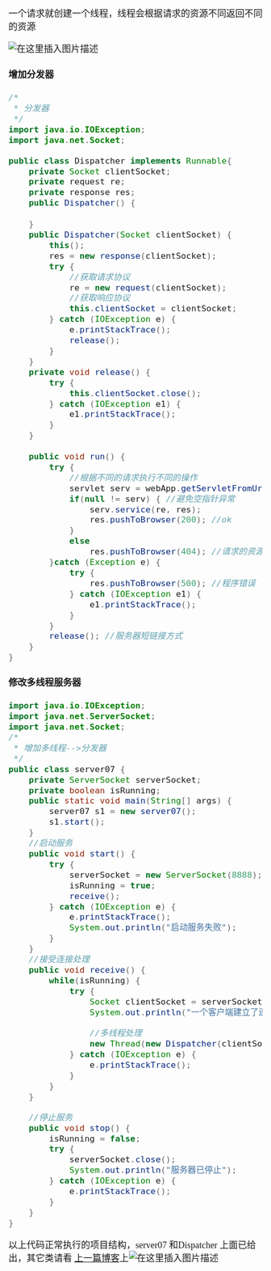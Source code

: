 <font size = 4 face = "黑体">


一个请求就创建一个线程，线程会根据请求的资源不同返回不同的资源

![在这里插入图片描述](https://img-blog.csdnimg.cn/20201026122525341.gif#pic_center)


#### 增加分发器

```java
/*
 * 分发器
 */
import java.io.IOException;
import java.net.Socket;

public class Dispatcher implements Runnable{
	private Socket clientSocket;
	private request re;
	private response res;
	public Dispatcher() {
		
	}
	public Dispatcher(Socket clientSocket) {
		this();
		res = new response(clientSocket);
		try {
			//获取请求协议
			re = new request(clientSocket);
			//获取响应协议
			this.clientSocket = clientSocket;
		} catch (IOException e) {
			e.printStackTrace();
			release();
		}
	}
	private void release() {
		try {
			this.clientSocket.close();
		} catch (IOException e1) {
			e1.printStackTrace();
		}
	}
	
	public void run() {
		try {
			//根据不同的请求执行不同的操作
			servlet serv = webApp.getServletFromUrl(re.getUrl());
			if(null != serv) { //避免空指针异常
				serv.service(re, res);
				res.pushToBrowser(200); //ok
			}
			else
				res.pushToBrowser(404); //请求的资源不存在
		}catch (Exception e) {
			try {
				res.pushToBrowser(500); //程序错误
			} catch (IOException e1) {
				e1.printStackTrace();
			}
		}
		release(); //服务器短链接方式
	}
}
```

#### 修改多线程服务器

```java
import java.io.IOException;
import java.net.ServerSocket;
import java.net.Socket;
/*
 * 增加多线程-->分发器
 */
public class server07 {
	private ServerSocket serverSocket;
	private boolean isRunning;
	public static void main(String[] args) {
		server07 s1 = new server07();
		s1.start();
	}
	//启动服务
	public void start() {
		try {
			serverSocket = new ServerSocket(8888);
			isRunning = true;
			receive();
		} catch (IOException e) {
			e.printStackTrace();
			System.out.println("启动服务失败");
		}
	}
	//接受连接处理
	public void receive() {
		while(isRunning) {
			try {
				Socket clientSocket = serverSocket.accept();
				System.out.println("一个客户端建立了连接");
				
				//多线程处理
				new Thread(new Dispatcher(clientSocket)).start();
			} catch (IOException e) {
				e.printStackTrace();
			}
		}
	}

	//停止服务
	public void stop() {
		isRunning = false;
		try {
			serverSocket.close();
			System.out.println("服务器已停止");
		} catch (IOException e) {
			e.printStackTrace();
		}
	}
}
```

以上代码正常执行的项目结构，server07 和Dispatcher 上面已给出，其它类请看 <a href = "https://blog.csdn.net/qq_43808700/article/details/109285570?utm_source=app">上一篇博客</a>上![在这里插入图片描述](https://img-blog.csdnimg.cn/20201026123011865.png?x-oss-process=image/watermark,type_ZmFuZ3poZW5naGVpdGk,shadow_10,text_aHR0cHM6Ly9ibG9nLmNzZG4ubmV0L3FxXzQzODA4NzAw,size_16,color_FFFFFF,t_70#pic_center)


</font>